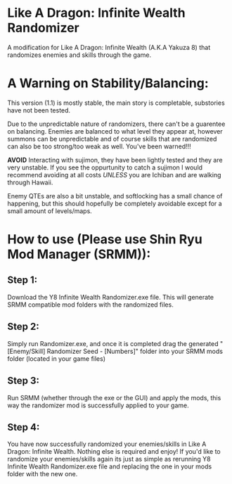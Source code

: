 # Like A Dragon: Infinite Wealth Randomizer
A modification for Like A Dragon: Infinite Wealth (A.K.A Yakuza 8) that randomizes enemies and skills through the game.

# A Warning on Stability/Balancing:
This version (1.1) is mostly stable, the main story is completable, substories have not been tested.

Due to the unpredictable nature of randomizers, there can't be a guarentee on balancing. Enemies are balanced to what level they appear at, however summons can be unpredictable and of course skills that are randomized can also be too strong/too weak as well. You've been warned!!!

**AVOID** Interacting with sujimon, they have been lightly tested and they are very unstable. If you see the oppurtunity to catch a sujimon I would recommend avoiding at all costs *UNLESS* you are Ichiban and are walking through Hawaii.

Enemy QTEs are also a bit unstable, and softlocking has a small chance of happening, but this should hopefully be completely avoidable except for a small amount of levels/maps. 

# How to use (Please use Shin Ryu Mod Manager (SRMM)):
 ## Step 1:
  
  Download the Y8 Infinite Wealth Randomizer.exe file. This will generate SRMM compatible mod folders with the randomized files.
  
 ## Step 2:
  
  Simply run Randomizer.exe, and once it is completed drag the generated "[Enemy/Skill] Randomizer Seed - [Numbers]" folder into your SRMM mods folder (located in your game files)

 ## Step 3:

  Run SRMM (whether through the exe or the GUI) and apply the mods, this way the randomizer mod is successfully applied to your game.
 
 ## Step 4:
  You have now successfully randomized your enemies/skills in Like A Dragon: Infinite Wealth. Nothing else is required and enjoy! If you'd like to randomize your
  enemies/skills again its just as simple as rerunning Y8 Infinite Wealth Randomizer.exe file and replacing the one in your mods folder with the new one.